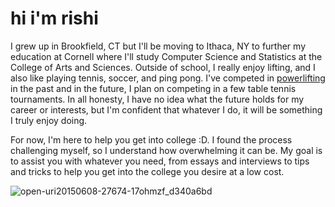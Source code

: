 # hi i'm rishi
I grew up in Brookfield, CT but I'll be moving to Ithaca, NY to further my education at Cornell where I'll study Computer Science and Statistics at the College of Arts and Sciences. Outside of school, I really enjoy lifting, and I also like playing tennis, soccer, and ping pong. I've competed in [powerlifting](https://www.instagram.com/p/C0B3J8VgiBo/) in the past and in the future, I plan on competing in a few table tennis tournaments. In all honesty, I have no idea what the future holds for my career or interests, but I'm confident that whatever I do, it will be something I truly enjoy doing.

For now, I'm here to help you get into college :D. I found the process challenging myself, so I understand how overwhelming it can be. My goal is to assist you with whatever you need, from essays and interviews to tips and tricks to help you get into the college you desire at a low cost.

![open-uri20150608-27674-17ohmzf_d340a6bd](https://github.com/user-attachments/assets/8cae3b54-2133-4d2e-9ff8-c2aa95f51eca)
